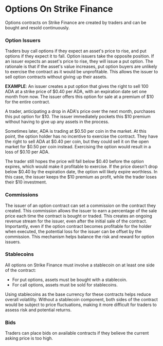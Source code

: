 # Options On Strike Finance

Options contracts on Strike Finance are created by traders and can be bought and resold continuously.&#x20;

### Option Issuers

Traders buy call options if they expect an asset's price to rise, and put options if they expect it to fall. Option issuers take the opposite position. If an issuer expects an asset's price to rise, they will issue a put option. The rationale is that if the asset's value increases, put option buyers are unlikely to exercise the contract as it would be unprofitable. This allows the issuer to sell option contracts without giving up their assets.

**EXAMPLE**: An issuer creates a put option that gives the right to sell 100 ADA at a strike price of $0.40 per ADA, with an expiration date set one month from now. The issuer offers this option for sale at a premium of $10 for the entire contract.

A trader, anticipating a drop in ADA's price over the next month, purchases this put option for $10. The issuer immediately pockets this $10 premium without having to give up any assets in the process.

Sometimes later, ADA is trading at $0.50 per coin in the market. At this point, the option holder has no incentive to exercise the contract. They have the right to sell ADA at $0.40 per coin, but they could sell it on the open market for $0.50 per coin instead. Exercising the option would result in a loss of $0.10 per ADA.

The trader still hopes the price will fall below $0.40 before the option expires, which would make it profitable to exercise. If the price doesn't drop below $0.40 by the expiration date, the option will likely expire worthless. In this case, the issuer keeps the $10 premium as profit, while the trader loses their $10 investment.

### Commissions

The issuer of an option contract can set a commission on the contract they created. This commission allows the issuer to earn a percentage of the sale price each time the contract is bought or traded. This creates an ongoing revenue stream for the issuer, even after the initial sale of the contract. Importantly, even if the option contract becomes profitable for the holder when executed, the potential loss for the issuer can be offset by the commission. This mechanism helps balance the risk and reward for option issuers.

### Stablecoins

All options on Strike Finance must involve a stablecoin on at least one side of the contract:

* For put options, assets must be bought with a stablecoin.
* For call options, assets must be sold for stablecoins.

Using stablecoins as the base currency for these contracts helps reduce overall volatility. Without a stablecoin component, both sides of the contract would be subject to price fluctuations, making it more difficult for traders to assess risk and potential returns.

### Bids

Traders can place bids on available contracts if they believe the current asking price is too high.&#x20;
